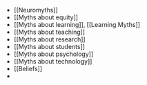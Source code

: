 - [[Neuromyths]]
- [[Myths about equity]]
- [[Myths about learning]], [[Learning Myths]]
- [[Myths about teaching]]
- [[Myths about research]]
- [[Myths about students]]
- [[Myths about psychology]]
- [[Myths about technology]]
- [[Beliefs]]
-